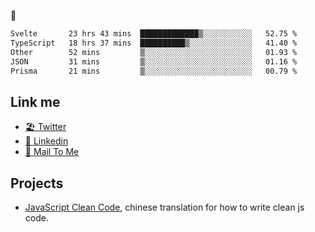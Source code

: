 🤔


<!--START_SECTION:waka-->

```txt
Svelte       23 hrs 43 mins  █████████████▒░░░░░░░░░░░   52.75 %
TypeScript   18 hrs 37 mins  ██████████▒░░░░░░░░░░░░░░   41.40 %
Other        52 mins         ▒░░░░░░░░░░░░░░░░░░░░░░░░   01.93 %
JSON         31 mins         ▒░░░░░░░░░░░░░░░░░░░░░░░░   01.16 %
Prisma       21 mins         ▒░░░░░░░░░░░░░░░░░░░░░░░░   00.79 %
```

<!--END_SECTION:waka-->

## Link me

- [🏖️ Twitter](https://twitter.com/yuetong3yu)
- [🧳 Linkedin](https://www.linkedin.com/in/yuetong3yu)
- [📧 Mail To Me](mailto:yuetong3yu@gmail.com)


## Projects 

- [JavaScript Clean Code](https://js-clean-code-cn.vercel.app/), chinese translation for how to write clean js code.
